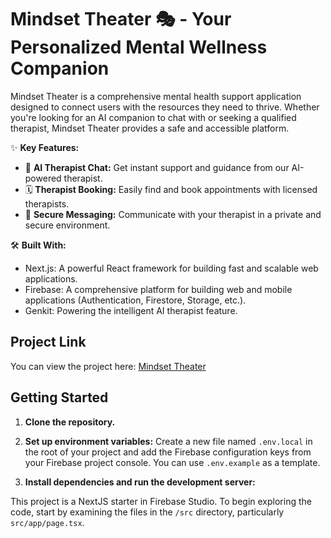 # Mindset Theater 🎭 - Your Personalized Mental Wellness Companion

Mindset Theater is a comprehensive mental health support application designed to connect users with the resources they need to thrive. Whether you're looking for an AI companion to chat with or seeking a qualified therapist, Mindset Theater provides a safe and accessible platform.

✨ **Key Features:**

- 🤖 **AI Therapist Chat:** Get instant support and guidance from our AI-powered therapist.
- 🗓️ **Therapist Booking:** Easily find and book appointments with licensed therapists.
- 🤝 **Secure Messaging:** Communicate with your therapist in a private and secure environment.

🛠️ **Built With:**

-   Next.js: A powerful React framework for building fast and scalable web applications.
-   Firebase: A comprehensive platform for building web and mobile applications (Authentication, Firestore, Storage, etc.).
-   Genkit: Powering the intelligent AI therapist feature.

## Project Link
You can view the project here: [Mindset Theater](https://github.com/Kimbweta-Online/studio)


## Getting Started

1.  **Clone the repository.**

2.  **Set up environment variables:**
    Create a new file named `.env.local` in the root of your project and add the Firebase configuration keys from your Firebase project console. You can use `.env.example` as a template.

3.  **Install dependencies and run the development server:**

This project is a NextJS starter in Firebase Studio. To begin exploring the code, start by examining the files in the `/src` directory, particularly `src/app/page.tsx`.
